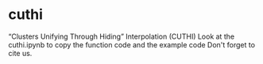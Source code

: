 # cuthi
“Clusters Unifying Through Hiding” Interpolation  (CUTHI)
Look at the cuthi.ipynb to copy the function code and the example code
Don't forget to cite us.
